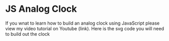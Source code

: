 # JS Analog Clock
If you wnat to learn how to build an analog clock using JavaScript please view my video tutorial on Youtube (link). Here is the svg code you will need to build out the clock
